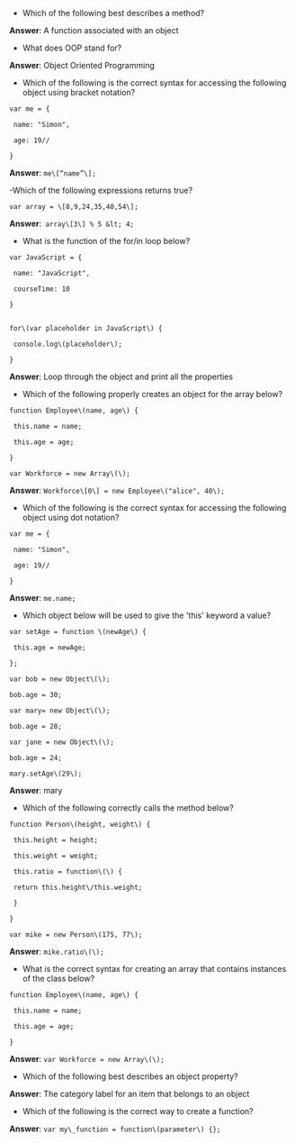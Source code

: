 - Which of the following best describes a method?

**Answer**: A function associated with an object

- What does OOP stand for?

**Answer**: Object Oriented Programming

- Which of the following is the correct syntax for accessing the following object using bracket notation?

```
var me = {

 name: "Simon",

 age: 19//

}
```

**Answer**: `me\[“name”\];`

 -Which of the following expressions returns true?

`var array = \[8,9,24,35,40,54\];`

**Answer**:` array\[3\] % 5 &lt; 4;`

- What is the function of the for\/in loop below?

```
var JavaScript = {

 name: "JavaScript",

 courseTime: 10

}


for\(var placeholder in JavaScript\) {

 console.log\(placeholder\);

}
```
**Answer**: Loop through the object and print all the properties

- Which of the following properly creates an object for the array below?

```
function Employee\(name, age\) {

 this.name = name;

 this.age = age;

}

var Workforce = new Array\(\);
```

**Answer**: `Workforce\[0\] = new Employee\("alice", 40\);`

- Which of the following is the correct syntax for accessing the following object using dot notation?

```
var me = {

 name: "Simon",

 age: 19//

}
```

**Answer**: `me.name;`

- Which object below will be used to give the 'this' keyword a value?

```
var setAge = function \(newAge\) {

 this.age = newAge;

};

var bob = new Object\(\);

bob.age = 30; 

var mary= new Object\(\);

bob.age = 28;

var jane = new Object\(\);

bob.age = 24; 

mary.setAge\(29\);
```
**Answer**: mary

- Which of the following correctly calls the method below?

```
function Person\(height, weight\) {

 this.height = height;

 this.weight = weight;

 this.ratio = function\(\) {

 return this.height\/this.weight;

 }

}

var mike = new Person\(175, 77\);
```

**Answer**: `mike.ratio\(\);`

- What is the correct syntax for creating an array that contains instances of the class below?

```
function Employee\(name, age\) {

 this.name = name;

 this.age = age;

}
```

**Answer**: `var Workforce = new Array\(\);`

- Which of the following best describes an object property?

**Answer**: The category label for an item that belongs to an object

- Which of the following is the correct way to create a function?

**Answer**: `var my\_function = function\(parameter\) {};`



